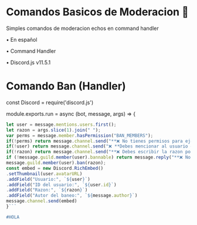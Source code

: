 # Comandos Basicos de Moderacion 👮
Simples comandos de moderacion echos en command handler

• En español

• Command Handler

• Discord.js v11.5.1

# Comando Ban (Handler)

const Discord = require('discord.js')

module.exports.run = async (bot, message, args) => {


  ```js
  let user = message.mentions.users.first();
  let razon = args.slice(1).join(" ");
  var perms = message.member.hasPermission("BAN_MEMBERS");
  if(!perms) return message.channel.send("**❌ No tienes permisos para ejecutar este comando.**")
  if(!user) return message.channel.send("❌ **Debes mencionar al usuario que quieres banear**")
  if(!razon) return message.channel.send("**❌ Debes escribir la razon por la cual lo baneas**")
  if (!message.guild.member(user).bannable) return message.reply("**❌ No puedo banear a ese usuario.**")
  message.guild.member(user).ban(razon);
  const embed = new Discord.RichEmbed()
  .setThumbnail(user.avatarURL)
  .addField("Usuario:", `${user}`)
  .addField("ID del usuario:", `${user.id}`)
  .addField("Razon:", `${razon}`)
  .addField("Autor del baneo:", `${message.author}`)
  message.channel.send(embed)
}```

#HOLA



